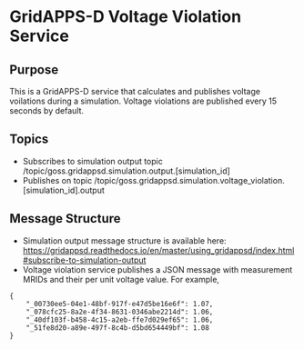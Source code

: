# GridAPPS-D Voltage Violation Service

## Purpose

This is a GridAPPS-D service that calculates and publishes voltage voilations during a simulation.
Voltage violations are published every 15 seconds by default.

## Topics

- Subscribes to simulation output topic /topic/goss.gridappsd.simulation.output.[simulation_id]
- Publishes on topic /topic/goss.gridappsd.simulation.voltage_violation.[simulation_id].output

## Message Structure
 
- Simulation output message structure is available here: https://gridappsd.readthedocs.io/en/master/using_gridappsd/index.html#subscribe-to-simulation-output
- Voltage violation service publishes a JSON message with measurement MRIDs and their per unit voltage value. For example, 

```
{	
	"_00730ee5-04e1-48bf-917f-e47d5be16e6f": 1.07, 
	"_078cfc25-8a2e-4f34-8631-0346abe2214d": 1.06, 
	"_40df103f-b458-4c15-a2eb-ffe7d029ef65": 1.06, 
	"_51fe8d20-a89e-497f-8c4b-d5bd654449bf": 1.08
}
```


